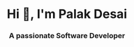 <h1 align="center">Hi 👋, I'm Palak Desai</h1>
<h3 align="center">A passionate Software Developer</h3>

